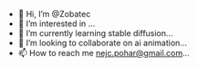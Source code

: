 - 👋 Hi, I’m @Zobatec
- 👀 I’m interested in  ...
- 🌱 I’m currently learning stable diffusion...
- 💞️ I’m looking to collaborate on ai animation...
- 📫 How to reach me nejc.pohar@gmail.com...

<!---
Zobatec/Zobatec is a ✨ special ✨ repository because its `README.md` (this file) appears on your GitHub profile.
You can click the Preview link to take a look at your changes.
--->
